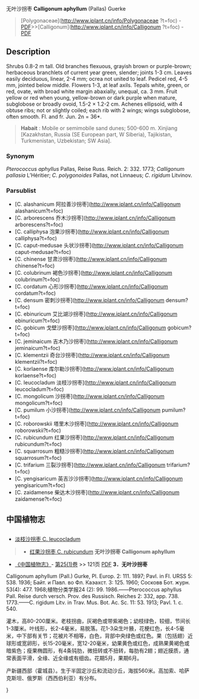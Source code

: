 无叶沙拐枣 **Calligonum aphyllum** (Pallas) Guerke

> [Polygonaceae](http://www.iplant.cn/info/Polygonaceae ?t=foc) - [PDF](http://iplant.cn/foc/pdf/Polygonaceae.pdf)>>[Calligonum](http://www.iplant.cn/info/Calligonum ?t=foc) - [PDF](http://www.iplant.cn/foc/pdf/Calligonum.pdf)

## Description

Shrubs 0.8-2 m tall. Old branches flexuous, grayish brown or purple-brown; herbaceous branchlets of current year green, slender; joints 1-3 cm. Leaves easily deciduous, linear, 2-4 mm; ocrea not united to leaf. Pedicel red, 4-5 mm, jointed below middle. Flowers 1-3, at leaf axils. Tepals white, green, or red, ovate, with broad white margin abaxially, unequal, ca. 3 mm. Fruit yellow or red when young, yellow-brown or dark purple when mature, subglobose or broadly ovoid, 1.5-2 × 1.2-2 cm. Achenes ellipsoid, with 4 obtuse ribs; not or slightly coiled; each rib with 2 wings; wings subglobose, often smooth. Fl. and fr. Jun. 2n = 36*.
> **Habait** : 
> Mobile or semimobile sand dunes; 500-600 m. Xinjiang [Kazakhstan, Russia (SE European part, W Siberia), Tajikistan, Turkmenistan, Uzbekistan; SW Asia].

### Synonym
*Pterococcus* *aphyllus* Pallas, Reise Russ. Reich. 2: 332. 1773; *Calligonum* *pallasia* L’Héritier; *C*. *polygonoides* Pallas, not Linnaeus; *C*. *rigidum* Litvinov.

### Parsublist

* [C.  alashanicum  阿拉善沙拐枣](http://www.iplant.cn/info/Calligonum alashanicum?t=foc)
* [C.  arborescens  乔木沙拐枣](http://www.iplant.cn/info/Calligonum arborescens?t=foc)
* [C.  calliphysa  泡果沙拐枣](http://www.iplant.cn/info/Calligonum calliphysa?t=foc)
* [C.  caput-medusae  头状沙拐枣](http://www.iplant.cn/info/Calligonum caput-medusae?t=foc)
* [C.  chinense  甘肃沙拐枣](http://www.iplant.cn/info/Calligonum chinense?t=foc)
* [C.  colubrinum  褐色沙拐枣](http://www.iplant.cn/info/Calligonum colubrinum?t=foc)
* [C.  cordatum  心形沙拐枣](http://www.iplant.cn/info/Calligonum cordatum?t=foc)
* [C.  densum  密刺沙拐枣](http://www.iplant.cn/info/Calligonum densum?t=foc)
* [C.  ebinuricum  艾比湖沙拐枣](http://www.iplant.cn/info/Calligonum ebinuricum?t=foc)
* [C.  gobicum  戈壁沙拐枣](http://www.iplant.cn/info/Calligonum gobicum?t=foc)
* [C.  jeminaicum  吉木乃沙拐枣](http://www.iplant.cn/info/Calligonum jeminaicum?t=foc)
* [C.  klementzii  奇台沙拐枣](http://www.iplant.cn/info/Calligonum klementzii?t=foc)
* [C.  korlaense  库尔勒沙拐枣](http://www.iplant.cn/info/Calligonum korlaense?t=foc)
* [C.  leucocladum  淡枝沙拐枣](http://www.iplant.cn/info/Calligonum leucocladum?t=foc)
* [C.  mongolicum  沙拐枣](http://www.iplant.cn/info/Calligonum mongolicum?t=foc)
* [C.  pumilum  小沙拐枣](http://www.iplant.cn/info/Calligonum pumilum?t=foc)
* [C.  roborowskii  塔里木沙拐枣](http://www.iplant.cn/info/Calligonum roborowskii?t=foc)
* [C.  rubicundum  红果沙拐枣](http://www.iplant.cn/info/Calligonum rubicundum?t=foc)
* [C.  squarrosum  粗糙沙拐枣](http://www.iplant.cn/info/Calligonum squarrosum?t=foc)
* [C.  trifarium  三裂沙拐枣](http://www.iplant.cn/info/Calligonum trifarium?t=foc)
* [C.  yengisaricum  英吉沙沙拐枣](http://www.iplant.cn/info/Calligonum yengisaricum?t=foc)
* [C.  zaidamense  柴达木沙拐枣](http://www.iplant.cn/info/Calligonum zaidamense?t=foc)

## 中国植物志
## 
* [淡枝沙拐枣  C.  leucocladum](Calligonum-leucocladum-淡枝沙拐枣.md)
> * [红果沙拐枣  C.  rubicundum](Calligonum-rubicundum-红果沙拐枣.md)
**无叶沙拐枣 Calligonum aphyllum**

* [《中国植物志》](http://www.iplant.cn/frps)- [第25(1)卷](http://www.iplant.cn/frps/vol/25(1)) >> 121页 [PDF](http://www.iplant.cn/frps/pdf/25(1)/121a.PDF)
**3．无叶沙拐枣**

Calligonum aphyllum (Pall.) Gurke, Pl. Europ. 2: 111. 1897; Pavl. in Fl. URSS 5: 538. 1936; Байт. и Павл. во Фл. Каэахст. 3: 125. 1960; Сосковв Бот. журн. 53(4): 477. 1968;植物分类学报24 (2): 99. 1986.——Pterococcus aphyllus Pall. Reise durch versch. Prov. des Russisch. Reiches 2: 332, app. 738. 1773.——C. rigidum Litv. in Trav. Mus. Bot. Ac. Sc. 11: 53. 1913; Pavl. 1. c. 540.

灌木，高80-200厘米。老枝拐曲，灰褐色或带紫褐色；幼枝绿色，较细，节间长1-3厘米。叶线形，长2-4毫米，易脱落。花1-3朵生叶腋，花梗红色，长4-5毫米，中下部有关节；花被片不相等，白色，背部中央绿色或红色。果（包括翅）近球形或宽卵形，长15-20毫米，宽12-20毫米，幼果黄色或红色，成熟果黄褐色或暗紫色；瘦果椭圆形，有4条钝肋，微扭转或不扭转，每肋有2翅；翅近膜质，通常表面平滑，全缘、近全缘或有细齿。花期5月，果期6月。

产新疆西部（霍城县）。生于半固定沙丘和流动沙丘，海拔560米。高加索、哈萨克斯坦、俄罗斯（西西伯利亚）有分布。

}